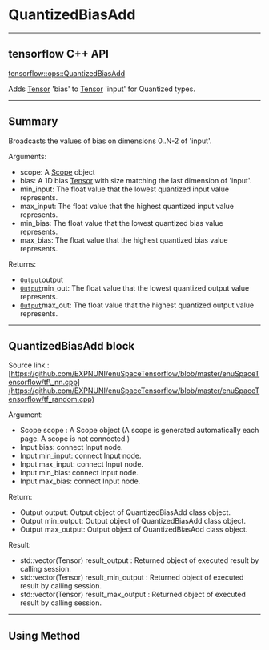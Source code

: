 # QuantizedBiasAdd

---

## tensorflow C++ API

[tensorflow::ops::QuantizedBiasAdd](https://www.tensorflow.org/api_docs/cc/class/tensorflow/ops/quantized-bias-add)

Adds [Tensor](https://www.tensorflow.org/api_docs/cc/class/tensorflow/tensor.html#classtensorflow_1_1_tensor) 'bias' to [Tensor](https://www.tensorflow.org/api_docs/cc/class/tensorflow/tensor.html#classtensorflow_1_1_tensor) 'input' for Quantized types.

---

## Summary

Broadcasts the values of bias on dimensions 0..N-2 of 'input'.

Arguments:

* scope: A [Scope](https://www.tensorflow.org/api_docs/cc/class/tensorflow/scope.html#classtensorflow_1_1_scope) object
* bias: A 1D bias [Tensor](https://www.tensorflow.org/api_docs/cc/class/tensorflow/tensor.html#classtensorflow_1_1_tensor) with size matching the last dimension of 'input'.
* min\_input: The float value that the lowest quantized input value represents.
* max\_input: The float value that the highest quantized input value represents.
* min\_bias: The float value that the lowest quantized bias value represents.
* max\_bias: The float value that the highest quantized bias value represents.

Returns:

* [`Output`](https://www.tensorflow.org/api_docs/cc/class/tensorflow/output.html#classtensorflow_1_1_output)output 
* [`Output`](https://www.tensorflow.org/api_docs/cc/class/tensorflow/output.html#classtensorflow_1_1_output)min\_out: The float value that the lowest quantized output value represents.
* [`Output`](https://www.tensorflow.org/api_docs/cc/class/tensorflow/output.html#classtensorflow_1_1_output)max\_out: The float value that the highest quantized output value represents.

---

## QuantizedBiasAdd block

Source link : [https://github.com/EXPNUNI/enuSpaceTensorflow/blob/master/enuSpaceTensorflow/tf\_nn.cpp](https://github.com/EXPNUNI/enuSpaceTensorflow/blob/master/enuSpaceTensorflow/tf_random.cpp)

Argument:

* Scope scope : A Scope object \(A scope is generated automatically each page. A scope is not connected.\)
* Input bias: connect  Input node.
* Input min\_input: connect  Input node.
* Input max\_input: connect  Input node.
* Input min\_bias: connect  Input node.
* Input max\_bias: connect  Input node.

Return:

* Output output: Output object of QuantizedBiasAdd class object.
* Output min\_output: Output object of QuantizedBiasAdd class object.
* Output max\_output: Output object of QuantizedBiasAdd class object.

Result:

* std::vector\(Tensor\) result\_output  : Returned object of executed result by calling session.
* std::vector\(Tensor\) result\_min\_output  : Returned object of executed result by calling session.
* std::vector\(Tensor\) result\_max\_output  : Returned object of executed result by calling session.

---

## Using Method



